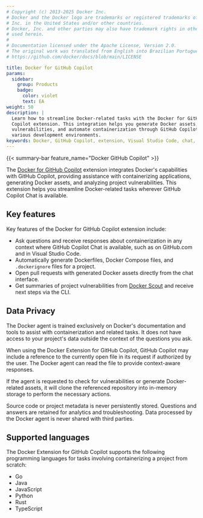 ```yaml
---
# Copyright (c) 2013-2025 Docker Inc.
# Docker and the Docker logo are trademarks or registered trademarks of Docker,
# Inc. in the United States and/or other countries.
# Docker, Inc. and other parties may also have trademark rights in other terms
# used herein.
#
# Documentation licensed under the Apache License, Version 2.0.
# The original work was translated from English into Brazilian Portuguese.
# https://github.com/docker/docs/blob/main/LICENSE

title: Docker for GitHub Copilot
params:
  sidebar:
    group: Products
    badge:
      color: violet
      text: EA
weight: 50
description: |
  Learn how to streamline Docker-related tasks with the Docker for GitHub
  Copilot extension. This integration helps you generate Docker assets, analyze
  vulnerabilities, and automate containerization through GitHub Copilot Chat in
  various development environments.
keywords: Docker, GitHub Copilot, extension, Visual Studio Code, chat, ai, containerization
---
```

{{< summary-bar feature_name="Docker GitHub Copilot" >}}

The [Docker for GitHub Copilot](https://github.com/marketplace/docker-for-github-copilot)
extension integrates Docker's capabilities with GitHub Copilot, providing
assistance with containerizing applications, generating Docker assets, and
analyzing project vulnerabilities. This extension helps you streamline
Docker-related tasks wherever GitHub Copilot Chat is available.

## Key features

Key features of the Docker for GitHub Copilot extension include:

- Ask questions and receive responses about containerization in any context
  where GitHub Copilot Chat is available, such as on GitHub.com and in Visual Studio Code.
- Automatically generate Dockerfiles, Docker Compose files, and `.dockerignore`
  files for a project.
- Open pull requests with generated Docker assets directly from the chat
  interface.
- Get summaries of project vulnerabilities from [Docker
  Scout](/manuals/scout/_index.md) and receive next steps via the CLI.

## Data Privacy

The Docker agent is trained exclusively on Docker's documentation and tools to
assist with containerization and related tasks. It does not have access to your
project's data outside the context of the questions you ask.

When using the Docker Extension for GitHub Copilot, GitHub Copilot may include
a reference to the currently open file in its request if authorized by the
user. The Docker agent can read the file to provide context-aware responses.

If the agent is requested to check for vulnerabilities or generate
Docker-related assets, it will clone the referenced repository into in-memory
storage to perform the necessary actions.

Source code or project metadata is never persistently stored. Questions and
answers are retained for analytics and troubleshooting. Data processed by the
Docker agent is never shared with third parties.

## Supported languages

The Docker Extension for GitHub Copilot supports the following programming
languages for tasks involving containerizing a project from scratch:

- Go
- Java
- JavaScript
- Python
- Rust
- TypeScript
